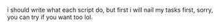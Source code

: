 i should write what each script do, but first i will nail my tasks first, sorry, you can try if you want too lol.